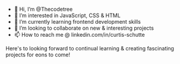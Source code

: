 - 👋 Hi, I’m @Thecodetree
- 👀 I’m interested in JavaScript, CSS & HTML
- 🌱 I’m currently learning frontend development skills
- 💞️ I’m looking to collaborate on new & interesting projects
- 📫 How to reach me @ linkedin.com/in/curtis-schutte

Here's to looking forward to continual learning & creating fascinating projects for eons to come!
